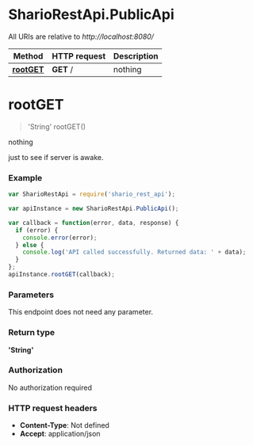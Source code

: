 # SharioRestApi.PublicApi

All URIs are relative to *http://localhost:8080/*

Method | HTTP request | Description
------------- | ------------- | -------------
[**rootGET**](PublicApi.md#rootGET) | **GET** / | nothing


<a name="rootGET"></a>
# **rootGET**
> &#39;String&#39; rootGET()

nothing

just to see if server is awake. 

### Example
```javascript
var SharioRestApi = require('shario_rest_api');

var apiInstance = new SharioRestApi.PublicApi();

var callback = function(error, data, response) {
  if (error) {
    console.error(error);
  } else {
    console.log('API called successfully. Returned data: ' + data);
  }
};
apiInstance.rootGET(callback);
```

### Parameters
This endpoint does not need any parameter.

### Return type

**&#39;String&#39;**

### Authorization

No authorization required

### HTTP request headers

 - **Content-Type**: Not defined
 - **Accept**: application/json


